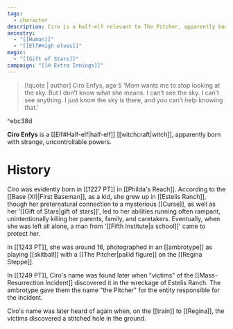 ```yaml
---
tags:
  - character
description: Ciro is a half-elf relevant to The Pitcher, apparently born with strange, uncontrollable powers.
ancestry:
  - "[[Human]]"
  - "[[Elf#High elves]]"
magic:
  - "[[Gift of Stars]]"
campaign: "[[⍟ Extra Innings]]"
---
```


>[!quote | author] Ciro Enfys, age 5
>‘Mom wants me to stop looking at the sky. But I don’t know what she means. I can’t see the sky. I can’t see anything. I just know the sky is there, and you can’t help knowing that.’

^ebc38d

**Ciro Enfys** is a [[Elf#Half-elf|half-elf]] [[witchcraft|witch]], apparently born with strange, uncontrollable powers.
# History

Ciro was evidently born in [[1227 PT]] in [[Philda's Reach]]. According to the [[Base (XI)|First Baseman]], as a kid, she grew up in [[Estelis Ranch]], though her preternatural connection to a mysterious [[Curse]], as well as her '[[Gift of Stars|gift of stars]]', led to her abilities running often rampant, unintentionally killing her parents, family, and caretakers. Eventually, when she was left all alone, a man from '[[Fifth Institute|a school]]' came to protect her.

In [[1243 PT]], she was around 16, photographed in an [[ambrotype]] as playing [[skitball]] with a [[The Pitcher|pallid figure]] on the [[Regina Steppe]].

In [[1249 PT]], Ciro's name was found later when "victims" of the [[Mass-Resurrection Incident]] discovered it in the wreckage of Estelis Ranch. The ambrotype gave them the name "the Pitcher" for the entity responsible for the incident. 

Ciro's name was later heard of again when, on the [[train]] to [[Regina]], the victims discovered a stitched hole in the ground.